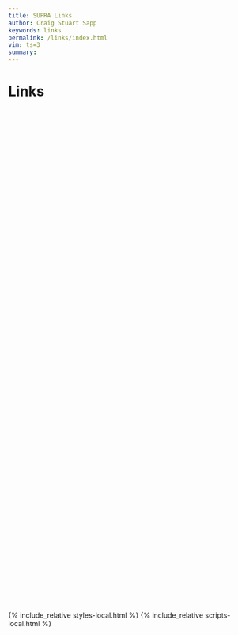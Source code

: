 ```yaml
---
title: SUPRA Links
author: Craig Stuart Sapp
keywords: links
permalink: /links/index.html
vim: ts=3
summary: 
---
```


<h1> Links </h1>


<div id="links"></div>


<div style="height:1000px"></div>

{% include_relative styles-local.html %}
{% include_relative scripts-local.html %}



